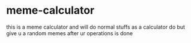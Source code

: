 # meme-calculator
this is a meme calculator and will do normal stuffs as a calculator do but give u a random memes after ur operations is done 
